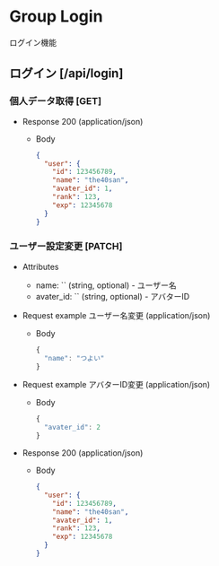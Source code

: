 <!-- https://kahoo.blog/api-specification-markdown-with-apiblueprint/ -->
<!-- このサイトを参考にAPI Blueprintを作ってみる -->

# Group Login
ログイン機能

## ログイン [/api/login]

### 個人データ取得 [GET]

+ Response 200 (application/json)

    + Body

        ```json
        {
          "user": {
            "id": 123456789,
            "name": "the40san",
            "avater_id": 1,
            "rank": 123,
            "exp": 12345678
          }
        }
        ```

### ユーザー設定変更 [PATCH]

+ Attributes

    + name: `` (string, optional) - ユーザー名
    + avater_id: `` (string, optional) - アバターID

+ Request example ユーザー名変更 (application/json)

    + Body

        ```js
        {
          "name": "つよい"
        }
        ```
+ Request example アバターID変更 (application/json)

    + Body

        ```js
        {
          "avater_id": 2
        }
        ```

+ Response 200 (application/json)

    + Body

        ```json
        {
          "user": {
            "id": 123456789,
            "name": "the40san",
            "avater_id": 1,
            "rank": 123,
            "exp": 12345678
          }
        }
        ```

